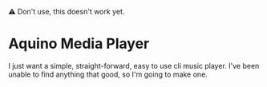 ⚠️ Don't use, this doesn't work yet.

# Aquino Media Player

I just want a simple, straight-forward, easy to use cli music player. I've been unable to find anything that good, so I'm going to make one.